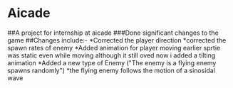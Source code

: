 # Aicade
##A project for internship at aicade 
###Done significant changes to the game 
##Changes include:-
*Corrected the player direction
*corrected the spawn rates of enemy 
*Added animation for player moving earlier sprtie was static even while moving  although it still oved now i added a tilting animation
*Added a new type of Enemy ("The enemy is a flying enemy spawns randomly")
*the flying enemy follows the motion of a sinosidal wave
